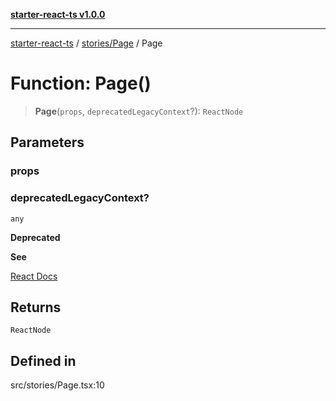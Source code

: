 [**starter-react-ts v1.0.0**](../../../README.md)

***

[starter-react-ts](../../../modules.md) / [stories/Page](../README.md) / Page

# Function: Page()

> **Page**(`props`, `deprecatedLegacyContext`?): `ReactNode`

## Parameters

### props

### deprecatedLegacyContext?

`any`

**Deprecated**

**See**

[React Docs](https://legacy.reactjs.org/docs/legacy-context.html#referencing-context-in-lifecycle-methods)

## Returns

`ReactNode`

## Defined in

src/stories/Page.tsx:10
